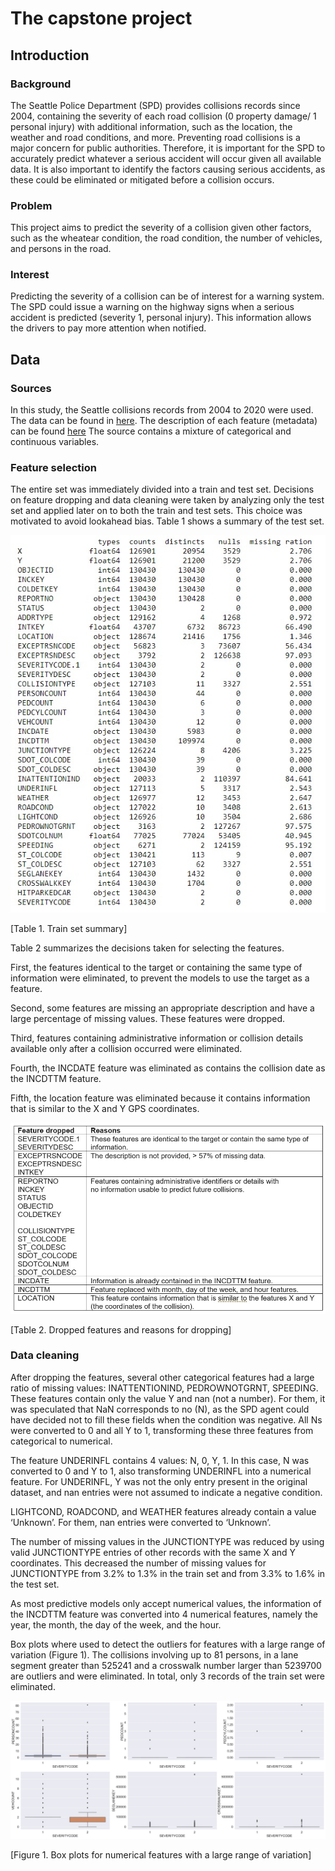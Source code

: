 # The capstone project

## Introduction 
### Background
The Seattle Police Department (SPD) provides collisions records since 2004, containing the severity of each road collision (0 property damage/ 1 personal injury) with additional information, such as the location, the weather and road conditions, and more. 
Preventing road collisions is a major concern for public authorities. Therefore, it is important for the SPD to accurately predict whatever a serious accident will occur given all available data. It is also important to identify the factors causing serious accidents, as these could be eliminated or mitigated before a collision occurs.

### Problem
This project aims to predict the severity of a collision given other factors, such as the wheatear condition, the road condition, the number of vehicles, and persons in the road.

### Interest
Predicting the severity of a collision can be of interest for a warning system. The SPD could issue a warning on the highway signs when a serious accident is predicted (severity 1, personal injury). This information allows the drivers to pay more attention when notified. 

## Data
### Sources
In this study, the Seattle collisions records from 2004 to 2020 were used. The data can be found in [here](https://data-seattlecitygis.opendata.arcgis.com/). The description of each feature (metadata) can be found [here](https://www.seattle.gov/Documents/Departments/SDOT/GIS/Collisions_OD.pdf)
The source contains a mixture of categorical and continuous variables.

### Feature selection
The entire set was immediately divided into a train and test set. Decisions on feature dropping and data cleaning were taken by analyzing only the test set and applied later on to both the train and test sets. This choice was motivated to avoid lookahead bias. Table 1 shows a summary of the test set.

![Tab1](figures/Fig1.jpg)

[Table 1. Train set summary]

Table 2 summarizes the decisions taken for selecting the features.

First, the features identical to the target or containing the same type of information were eliminated, to prevent the models to use the target as a feature.

Second, some features are missing an appropriate description and have a large percentage of missing values. These features were dropped.

Third, features containing administrative information or collision details available only after a collision occurred were eliminated. 

Fourth, the INCDATE feature was eliminated as contains the collision date as the INCDTTM feature. 

Fifth, the location feature was eliminated because it contains information that is similar to the X and Y GPS coordinates.

![Tab2](figures/Fig2.jpg)

[Table 2. Dropped features and reasons for dropping]

### Data cleaning

After dropping the features, several other categorical features had a large ratio of missing values: INATTENTIONIND, PEDROWNOTGRNT, SPEEDING. These features contain only the value Y and nan (not a number). For them, it was speculated that NaN corresponds to no (N), as the SPD agent could have decided not to fill these fields when the condition was negative. All Ns were converted to 0 and all Y to 1, transforming these three features from categorical to numerical. 

The feature UNDERINFL contains 4 values: N, 0, Y, 1. In this case, N was converted to 0 and Y to 1, also transforming UNDERINFL into a numerical feature. For UNDERINFL, Y was not the only entry present in the original dataset, and nan entries were not assumed to indicate a negative condition.

LIGHTCOND, ROADCOND, and WEATHER features already contain a value ‘Unknown’. For them, nan entries were converted to ‘Unknown’.

The number of missing values in the JUNCTIONTYPE was reduced by using valid JUNCTIONTYPE entries of other records with the same X and Y coordinates. This decreased the number of missing values for JUNCTIONTYPE from 3.2% to 1.3% in the train set and from 3.3% to 1.6% in the test set.

As most predictive models only accept numerical values, the information of the INCDTTM feature was converted into 4 numerical features, namely the year, the month, the day of the week, and the hour. 

Box plots where used to detect the outliers for features with a large range of variation (Figure 1). The collisions involving up to 81 persons, in a lane segment greater than 525241 and a crosswalk number larger than 5239700 are outliers and were eliminated. In total, only 3 records of the train set were eliminated.

![Fig1](figures/Fig3.jpg)

[Figure 1. Box plots for numerical features with a large range of variation]

 